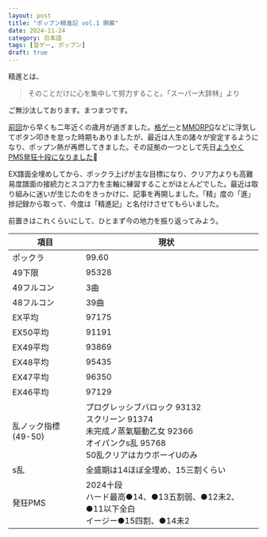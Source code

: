 ```yaml
---
layout: post
title: "ポップン精進記 vol.1 開幕"
date: 2024-11-24
category: 日本語
tags: [音ゲー, ポップン]
draft: true
---
```


精進とは、
> そのことだけに心を集中して努力すること。「スーパー大辞林」より

ご無沙汰しております。まつまつです。

[前回](/blog/2022/12/12/popn-end.html)から早くも二年近くの歳月が過ぎました。[格ゲー](https://meltyblood.typelumina.com/)と[MMORPG](https://us.shop.battle.net/ja-jp/family/world-of-warcraft-classic)などに浮気してボタン叩きを怠った時期もありましたが、最近は人生の諸々が安定するようになり、ポップン熱が再燃してきました。その証拠の一つとして先日[ようやくPMS発狂十段になりました](https://www.bilibili.com/video/BV14wmKYXEC6/?share_source=copy_web&vd_source=bbf1071dd201652826ca983c76fe86f4)🎉

EX譜面全埋めしてから、ポックラ上げが主な目標になり、クリア力よりも高難易度譜面の接続力とスコア力を主軸に練習することがほとんどでした。最近は取り組みに迷いが生じたのをきっかけに、記事を再開しました。「精」度の「進」捗記録から取って、今度は「精進記」と名付けさせてもらいました。

前置きはこれくらいにして、ひとまず今の地力を振り返ってみよう。

| 項目  | 現状  |   |
|---|---|---|
| ポックラ  | 99.60  |   |
| 49下限   | 95328  |   |
| 49フルコン  | 3曲  |   |
| 48フルコン  | 39曲  |   |
| EX平均  | 97175  |   |
| EX50平均  | 91191  |   |
| EX49平均  | 93869  |   |
| EX48平均  | 95435  |   |
| EX47平均  | 96350  |   |
| EX46平均  | 97129  |   |
| 乱ノック指標(49-50)  | プログレッシブバロック 93132<br/>スクリーン 91374<br/>未完成ノ蒸氣驅動乙女 92366<br/>オイパンクs乱 95768<br/>50乱クリアはカウボーイUのみ  |   |
| s乱  | 全盛期は14ほぼ全埋め、15三割くらい  |   |
| 発狂PMS  | 2024十段<br/>ハード最高●14、●13五割弱、●12未2、●11以下全白<br/>イージー●15四割、●14未2  |   |


